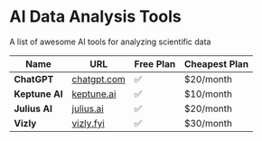 # AI Data Analysis Tools
A list of awesome AI tools for analyzing scientific data

| Name     | URL                                      | Free Plan | Cheapest Plan |
|----------------------|------------------------------------------|----------------------|---------------------|
| **ChatGPT**     | [chatgpt.com](https://chatgpt.com/) | ✅                  | $20/month         |
| **Keptune AI**     | [keptune.ai](https://keptune.ai) | ✅                  | $10/month         |
| **Julius AI**         | [julius.ai](https://julius.ai) | ✅                  | $20/month        |
| **Vizly**         | [vizly.fyi](https://vizly.fyi) | ✅                  | $30/month        |

